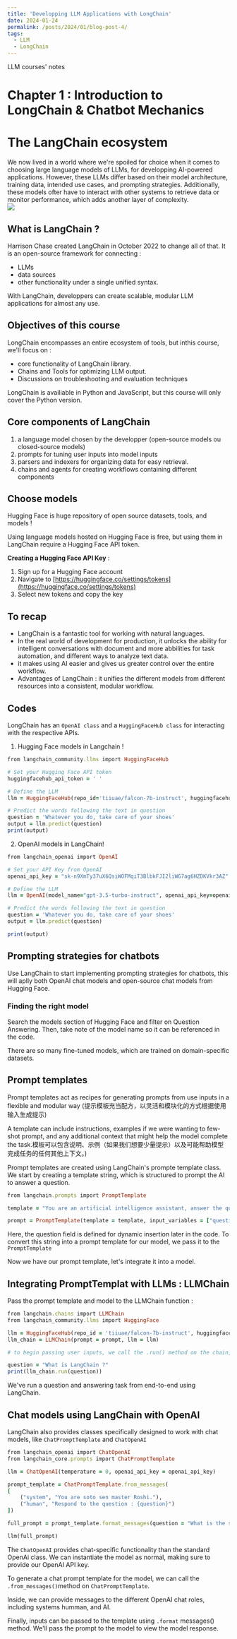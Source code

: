 ```yaml
---
title: 'Developping LLM Applications with LongChain'
date: 2024-01-24
permalink: /posts/2024/01/blog-post-4/
tags:
  - LLM
  - LongChain
---
```

LLM courses' notes


Chapter 1 : Introduction to LongChain & Chatbot Mechanics
======

The LangChain ecosystem 
======
We now lived in a world where we're spoiled for choice when it comes to choosing large language models of LLMs, for developping AI-powered applications. However, these LLMs differ based on their model architecture, training data, intended use cases, and prompting strategies. Additionally, these models ofter have to interact with other systems to retrieve data or monitor performance, which adds another layer of complexity. 
<br/><img src='/images/llm.png'>

What is LangChain ? 
------
Harrison Chase created LangChain in October 2022 to change all of that. It is an open-source framework for connecting : 
- LLMs
- data sources
- other functionality under a single unified syntax.

With LangChain, developpers can create scalable, modular LLM applications for almost any use. 

Objectives of this course 
------

LongChain encompasses an entire ecosystem of tools, but inthis course, we'll focus on : 
- core functionality of LangChain library.
- Chains and Tools for optimizing LLM output.
- Discussions on troubleshooting and evaluation techniques

LongChain is availiable in Python and JavaScript, but this course will only cover the Python version. 

Core components of LangChain 
------
1. a language model chosen by the developper (open-source models ou closed-source models)
2. prompts for tuning user inputs into model inputs
3. parsers and indexers for organizing data for easy retrieval.
4. chains and agents for creating workflows containing different components

Choose models
------
Hugging Face is huge repository of open source datasets, tools, and models ! 

Using language models hosted on Hugging Face is free, but using them in LangChain require a Hugging Face API token. 

**Creating a Hugging Face API Key** :
1. Sign up for a Hugging Face account
2. Navigate to [https://huggingface.co/settings/tokens](https://huggingface.co/settings/tokens)
3. Select new tokens and copy the key

To recap
------
- LangChain is a fantastic tool for working with natural languages.
- In the real world of development for production, it unlocks the ability for intelligent conversations with document and more abbilities for task automation, and different ways to analyze text data.
- it makes using AI easier and gives us greater control over the entire workflow. 
- Advantages of LangChain : it unifies the different models from different resources into a consistent, modular workflow.

Codes
------
LongChain has an `OpenAI class` and a `HuggingFaceHub class` for interacting with the respective APIs.

1. Hugging Face models in Langchain ! 

```ruby
from langchain_community.llms import HuggingFaceHub

# Set your Hugging Face API token 
huggingfacehub_api_token = ' '

# Define the LLM
llm = HuggingFaceHub(repo_id='tiiuae/falcon-7b-instruct', huggingfacehub_api_token=huggingfacehub_api_token)

# Predict the words following the text in question
question = 'Whatever you do, take care of your shoes'
output = llm.predict(question)
print(output)
```
2. OpenAI models in LangChain!

```ruby
from langchain_openai import OpenAI

# Set your API Key from OpenAI
openai_api_key = "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" 

# Define the LLM
llm = OpenAI(model_name="gpt-3.5-turbo-instruct", openai_api_key=openai_api_key)

# Predict the words following the text in question
question = 'Whatever you do, take care of your shoes'
output = llm.predict(question)

print(output)
```

## Prompting strategies for chatbots

Use LangChain to start implementing prompting strategies for chatbots, this will aplly both OpenAI chat models and open-source chat models from Hugging Face. 

### Finding the right model

Search the models section of Hugging Face and filter on Question Answering. Then, take note of the model name so it can be referenced in the code. 

There are so many fine-tuned models, which are trained on domain-specific datasets. 

## Prompt templates 

Prompt templates act as recipes for generating prompts from use inputs in a flexible and modular way (提示模板充当配方，以灵活和模块化的方式根据使用输入生成提示)

A template can include instructions, examples if we were wanting to few-shot prompt, and any additional context that might help the model complete the task.模板可以包含说明、示例（如果我们想要少量提示）以及可能帮助模型完成任务的任何其他上下文。) 

Prompt templates are created using LangChain's prompte template class. We start by creating a template string, which is structured to prompt the AI to answer a question. 

```ruby
from langchain.prompts import PromptTemplate

template = "You are an artificial intelligence assistant, answer the question. {question}"

prompt = PromptTemplate(template = template, input_variables = ["question"])
```

Here, the question field is defined for dynamic insertion later in the code. To convert this string into a prompt template for our model, we pass it to the `PromptTemplate`

Now we have our prompt template, let's integrate it into a model. 

## Integrating PromptTemplat with LLMs : LLMChain

Pass the prompt template and model to the LLMChain function : 

```ruby
from langchain.chains import LLMChain
from langchain_community.llms import HuggingFace

llm = HuggingFaceHub(repo_id = 'tiiuae/falcon-7b-instruct', huggingfacehub_api_token = huggingfacehub_api_token)
llm_chain = LLMChain(prompt = prompt, llm = llm)

# to begin passing user inputs, we call the .run() method on the chain, passing the input string 

question = "What is LangChain ?"
print(llm_chain.run(question))

```
We've run a question and answering task from end-to-end using LangChain. 

## Chat models using LangChain with OpenAI

LangChain also provides classes specifically designed to work with chat models, like `ChatPromptTemplate` and `ChatOpenAI`

```ruby
from langchain_openai import ChatOpenAI
from langchain_core.prompts import ChatPromptTemplate

llm = ChatOpenAI(temperature = 0, openai_api_key = openai_api_key)

prompt_template = ChatPromptTemplate.from_messages(
[
    ("system", "You are soto sen master Roshi."),
    ("human", "Respond to the question : {question}")
])

full_prompt = prompt_template.format_messages(question = "What is the sound of one hand clapping ?")

llm(full_prompt)
```

The `ChatOpenAI` provides chat-specific functionality than the standard OpenAi class. We can instantiate the model as normal, making sure to provide our OpenAI API key. 

To generate a chat prompt template for the model, we can call the `.from_messages()`method on `ChatPromptTemplate`. 

Inside, we can provide messages to the different OpenAI chat roles, including systems humman, and AI. 

Finally, inputs can be passed to the template using `.format` messages() method. We'll pass the prompt to the model to view the model response. 